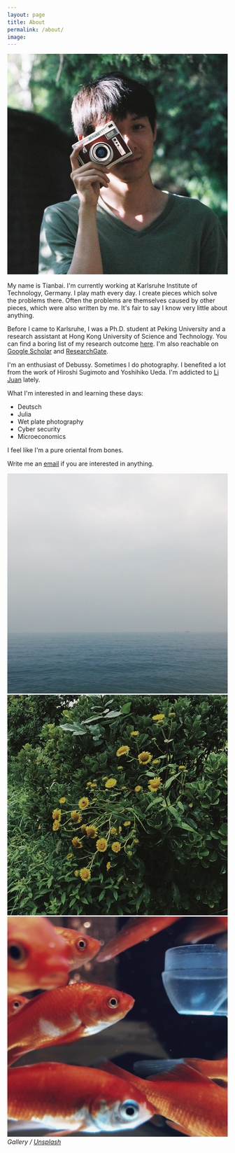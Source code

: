 ```yaml
---
layout: page
title: About
permalink: /about/
image: 
---
```


![](../images/xiao.jpg)

My name is Tianbai. 
I'm currently working at Karlsruhe Institute of Technology, Germany.
I play math every day.
I create pieces which solve the problems there.
Often the problems are themselves caused by other pieces, which were also written by me.
It's fair to say I know very little about anything.

Before I came to Karlsruhe, I was a Ph.D. student at Peking University and a research assistant at Hong Kong University of Science and Technology.
You can find a boring list of my research outcome [here](https://xiaotianbai.com/project/research).
I'm also reachable on <a href='https://scholar.google.com/citations?user=wFTQeXwAAAAJ&hl=en'>Google Scholar</a> and <a href='https://www.researchgate.net/profile/Tianbai_Xiao'>ResearchGate</a>.

I'm an enthusiast of Debussy. Sometimes I do photography. I benefited a lot from the work of Hiroshi Sugimoto and Yoshihiko Ueda. I'm addicted to [Li Juan](https://en.wikipedia.org/wiki/Li_Juan_(author)) lately.

What I'm interested in and learning these days:
<ul>
    <!--<li>Julia/Python: ★★★★☆</li>-->
    <li>Deutsch</li>
    <li>Julia</li>
    <li>Wet plate photography</li>
    <li>Cyber security</li>
    <li>Microeconomics</li>
</ul>

I feel like I'm a pure oriental from bones.

Write me an <a href='mailto:i@txiao.cc'>email</a> if you are interested in anything.

<div class="gallery-box">
  <div class="gallery">
    <img src="/images/sea.jpg" loading="lazy">
    <img src="/images/sunflower.jpg" loading="lazy">
    <img src="/images/fish.jpg" loading="lazy">
  </div>
  <em>Gallery / <a href="https://unsplash.com/" target="_blank">Unsplash</a></em>
</div>